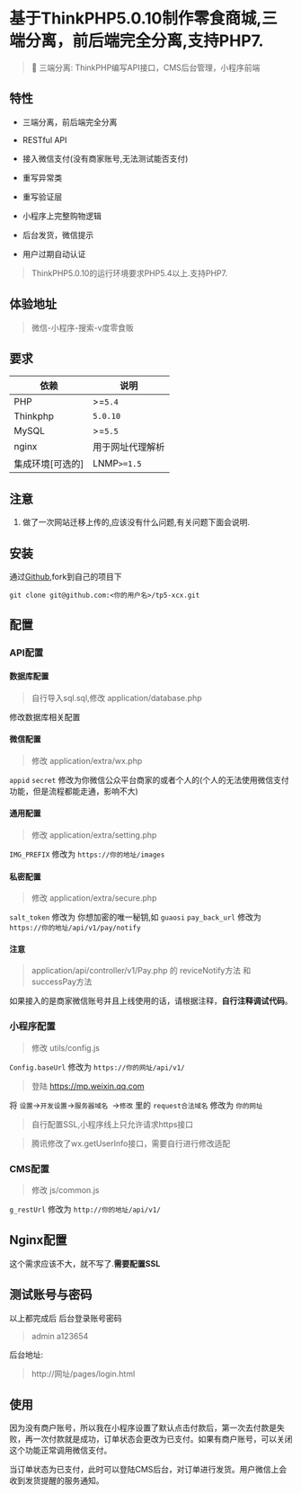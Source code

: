 基于ThinkPHP5.0.10制作零食商城,三端分离，前后端完全分离,支持PHP7.
===============
> 🚀 三端分离: ThinkPHP编写API接口，CMS后台管理，小程序前端
## 特性

- 三端分离，前后端完全分离

- RESTful API

- 接入微信支付(没有商家账号,无法测试能否支付)

- 重写异常类

- 重写验证层

- 小程序上完整购物逻辑

- 后台发货，微信提示

- 用户过期自动认证

> ThinkPHP5.0.10的运行环境要求PHP5.4以上.支持PHP7.

## 体验地址

> 微信-小程序-搜索-v度零食贩

## 要求

| 依赖 | 说明 |
| -------- | -------- |
| PHP| >=`5.4` |
| Thinkphp| `5.0.10` |
| MySQL| >=`5.5` |
| nginx |用于网址代理解析|
| 集成环境[可选的] | LNMP`>=1.5` |

## 注意

1. 做了一次网站迁移上传的,应该没有什么问题,有关问题下面会说明.

## 安装

通过[Github](https://github.com/guaosi/tp5-xcx),fork到自己的项目下
```
git clone git@github.com:<你的用户名>/tp5-xcx.git
```

## 配置

### API配置

#### 数据库配置

>自行导入sql.sql,修改 application/database.php

修改数据库相关配置

#### 微信配置

> 修改 application/extra/wx.php

`appid` `secret` 修改为你微信公众平台商家的或者个人的(个人的无法使用微信支付功能，但是流程都能走通，影响不大)

#### 通用配置

> 修改 application/extra/setting.php

`IMG_PREFIX` 修改为 `https://你的地址/images`

#### 私密配置

> 修改 application/extra/secure.php

`salt_token` 修改为 你想加密的唯一秘钥,如 `guaosi`
`pay_back_url` 修改为 `https://你的地址/api/v1/pay/notify`

#### 注意

> application/api/controller/v1/Pay.php 的 reviceNotify方法 和 successPay方法

如果接入的是商家微信账号并且上线使用的话，请根据注释，**自行注释调试代码**。

### 小程序配置

> 修改 utils/config.js

`Config.baseUrl` 修改为 `https://你的网址/api/v1/`

> 登陆 https://mp.weixin.qq.com

将 `设置`->`开发设置`->`服务器域名
`->`修改` 里的 `request合法域名` 修改为 `你的网址`

> 自行配置SSL,小程序线上只允许请求https接口

> 腾讯修改了wx.getUserInfo接口，需要自行进行修改适配

### CMS配置

> 修改 js/common.js

`g_restUrl` 修改为 `http://你的地址/api/v1/`



## Nginx配置
这个需求应该不大，就不写了.**需要配置SSL**

## 测试账号与密码
以上都完成后
后台登录账号密码

> admin  a123654

后台地址:

> http://网址/pages/login.html

## 使用

因为没有商户账号，所以我在小程序设置了默认点击付款后，第一次去付款是失败，再一次付款就是成功，订单状态会更改为已支付。如果有商户账号，可以关闭这个功能正常调用微信支付。

当订单状态为已支付，此时可以登陆CMS后台，对订单进行发货。用户微信上会收到发货提醒的服务通知。

